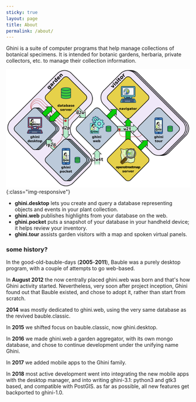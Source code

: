 ```yaml
---
sticky: true
layout: page
title: About
permalink: /about/
---
```


Ghini is a suite of computer programs that help manage collections of
botanical specimens. It is intended for botanic gardens, herbaria, private
collectors, etc. to manage their collection information.

![image-title-here](/images/ghini-family-streams.png){:class="img-responsive"}

* **ghini.desktop** lets you create and query a database representing objects and events in your plant collection.
* **ghini.web** publishes highlights from your database on the web.
* **ghini.pocket** puts a snapshot of your database in your handheld device; it helps review your inventory.
* **ghini.tour** assists garden visitors with a map and spoken virtual panels.

### some history?

In the good-old-bauble-days (**2005**-**2011**), Bauble was a purely desktop
program, with a couple of attempts to go web-based.

In **August 2012** the now centrally placed ghini.web was born and that's
how Ghini activity started.  Nevertheless, very soon after project
inception, Ghini found out that Bauble existed, and chose to adopt it,
rather than start from scratch.

**2014** was mostly dedicated to ghini.web, using the very same database as
the revived bauble.classic.

In **2015** we shifted focus on bauble.classic, now ghini.desktop.

In **2016** we made ghini.web a garden aggregator, with its own mongo
database, and chose to continue development under the unifying name Ghini.

In **2017** we added mobile apps to the Ghini family.

In **2018** most active development went into integrating the new mobile
apps with the desktop manager, and into writing ghini-3.1: python3 and gtk3
based, and compatible with PostGIS.  as far as possible, all new features
get backported to ghini-1.0.
